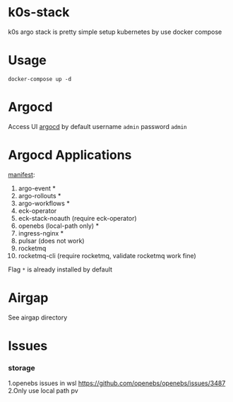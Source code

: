 # k0s-stack
k0s argo stack is pretty simple setup kubernetes by use docker compose

# Usage
```
docker-compose up -d
```

# Argocd 


Access UI [argocd](http://argocd.localhost/) by default  username ```admin``` password ```admin```

# Argocd Applications

[manifest](https://github.com/zengzhengrong/k0s-stack/tree/zh-cn/manifests):

1. argo-event *
2. argo-rollouts *
3. argo-workflows *
4. eck-operator
5. eck-stack-noauth (require eck-operator)
6. openebs (local-path only) *
7. ingress-nginx *
8. pulsar (does not work)
9. rocketmq
10. rocketmq-cli (require rocketmq, validate rocketmq work fine)


Flag ```*``` is already installed by default
# Airgap

See airgap directory

# Issues

### storage

1.openebs issues in wsl https://github.com/openebs/openebs/issues/3487  
2.Only use local path pv